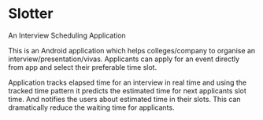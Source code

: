 # Slotter
An Interview Scheduling Application

This is an Android application which helps colleges/company to organise an interview/presentation/vivas. Applicants can apply for an event directly from app and select their preferable time slot.

Application tracks elapsed time for an interview in real time and using the tracked time pattern it predicts the estimated time for next applicants slot time. And notifies the users about estimated time in their slots. This can dramatically reduce the waiting time for applicants.
